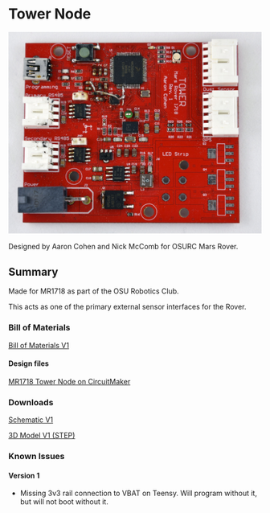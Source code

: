 # Tower Node

<!-- ![Iris](files/iris.jpg) -->

![Iris Render](files/tower.jpg)

Designed by Aaron Cohen and Nick McComb for OSURC Mars Rover.


## Summary

Made for MR1718 as part of the OSU Robotics Club.

This acts as one of the primary external sensor interfaces for the Rover.

### Bill of Materials

[Bill of Materials V1](
https://docs.google.com/spreadsheets/d/1oX7HrmjTKpYs4jfeYDzYt9uXc7Juk1raBXVIk1hgw0U/edit?usp=sharing
)

#### Design files

[MR1718 Tower Node on CircuitMaker](https://workspace.circuitmaker.com/Projects/Details/Nick-McComb/MR-1718-Tower-Node)

### Downloads

[Schematic V1](files/tower-v1-schematic.pdf)

[3D Model V1 (STEP)](files/tower.step)

### Known Issues

#### Version 1

- Missing 3v3 rail connection to VBAT on Teensy. Will program without it, but will not boot without it.
